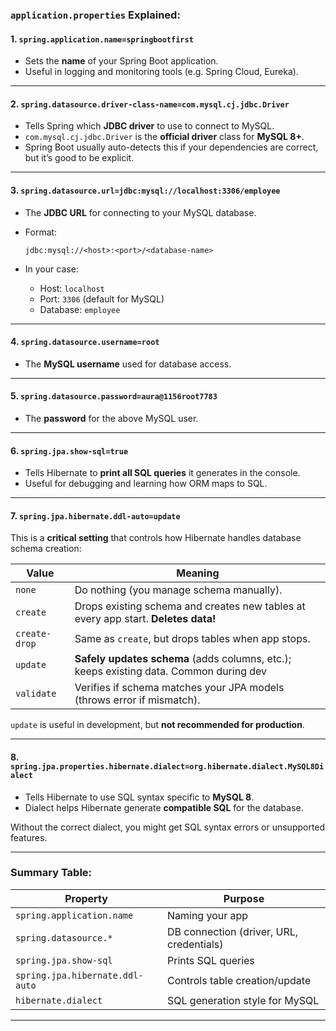 ###  `application.properties` Explained:

####  1. `spring.application.name=springbootfirst`

* Sets the **name** of your Spring Boot application.
* Useful in logging and monitoring tools (e.g. Spring Cloud, Eureka).

---

####  2. `spring.datasource.driver-class-name=com.mysql.cj.jdbc.Driver`

* Tells Spring which **JDBC driver** to use to connect to MySQL.
* `com.mysql.cj.jdbc.Driver` is the **official driver** class for **MySQL 8+**.
* Spring Boot usually auto-detects this if your dependencies are correct, but it’s good to be explicit.

---

####  3. `spring.datasource.url=jdbc:mysql://localhost:3306/employee`

* The **JDBC URL** for connecting to your MySQL database.
* Format:

  ```
  jdbc:mysql://<host>:<port>/<database-name>
  ```
* In your case:

  * Host: `localhost`
  * Port: `3306` (default for MySQL)
  * Database: `employee`

---

####  4. `spring.datasource.username=root`

* The **MySQL username** used for database access.

---

####  5. `spring.datasource.password=aura@1156root7783`

* The **password** for the above MySQL user.

---

####  6. `spring.jpa.show-sql=true`

* Tells Hibernate to **print all SQL queries** it generates in the console.
* Useful for debugging and learning how ORM maps to SQL.

---

####  7. `spring.jpa.hibernate.ddl-auto=update`

This is a **critical setting** that controls how Hibernate handles database schema creation:

| Value         | Meaning                                                                                  |
| ------------- | ---------------------------------------------------------------------------------------- |
| `none`        | Do nothing (you manage schema manually).                                                 |
| `create`      | Drops existing schema and creates new tables at every app start.  **Deletes data!**    |
| `create-drop` | Same as `create`, but drops tables when app stops.                                       |
| `update`      | **Safely updates schema** (adds columns, etc.); keeps existing data.  Common during dev |
| `validate`    | Verifies if schema matches your JPA models (throws error if mismatch).                   |

 `update` is useful in development, but **not recommended for production**.

---

####  8. `spring.jpa.properties.hibernate.dialect=org.hibernate.dialect.MySQL8Dialect`

* Tells Hibernate to use SQL syntax specific to **MySQL 8**.
* Dialect helps Hibernate generate **compatible SQL** for the database.

 Without the correct dialect, you might get SQL syntax errors or unsupported features.

---

###  Summary Table:

| Property                        | Purpose                                  |
| ------------------------------- | ---------------------------------------- |
| `spring.application.name`       | Naming your app                          |
| `spring.datasource.*`           | DB connection (driver, URL, credentials) |
| `spring.jpa.show-sql`           | Prints SQL queries                       |
| `spring.jpa.hibernate.ddl-auto` | Controls table creation/update           |
| `hibernate.dialect`             | SQL generation style for MySQL           |

---
